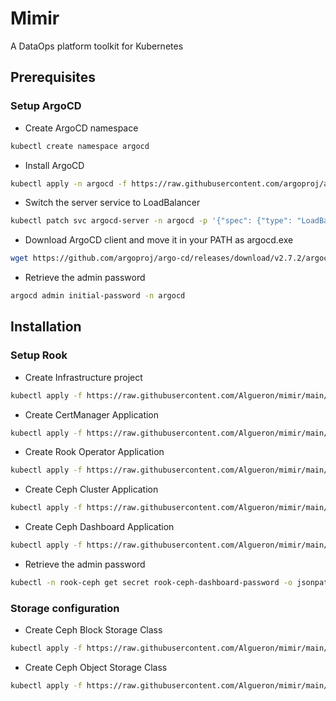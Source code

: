 # Mimir
A DataOps platform toolkit for Kubernetes

## Prerequisites

### Setup ArgoCD

- Create ArgoCD namespace
````bash
kubectl create namespace argocd
````

- Install ArgoCD
````bash
kubectl apply -n argocd -f https://raw.githubusercontent.com/argoproj/argo-cd/stable/manifests/install.yaml
````

- Switch the server service to LoadBalancer
````bash
kubectl patch svc argocd-server -n argocd -p '{"spec": {"type": "LoadBalancer"}}'
````

- Download ArgoCD client and move it in your PATH as argocd.exe
````bash
wget https://github.com/argoproj/argo-cd/releases/download/v2.7.2/argocd-windows-amd64.exe
````

- Retrieve the admin password
````bash
argocd admin initial-password -n argocd
````

## Installation

### Setup Rook

- Create Infrastructure project
````bash
kubectl apply -f https://raw.githubusercontent.com/Algueron/mimir/main/manifests/infrastructure-argo-project.yaml
````
- Create CertManager Application
````bash
kubectl apply -f https://raw.githubusercontent.com/Algueron/mimir/main/manifests/certmanager.yaml
````
- Create Rook Operator Application
````bash
kubectl apply -f https://raw.githubusercontent.com/Algueron/mimir/main/manifests/rook-operator.yaml
````
- Create Ceph Cluster Application
````bash
kubectl apply -f https://raw.githubusercontent.com/Algueron/mimir/main/manifests/ceph-cluster.yaml
````
- Create Ceph Dashboard Application
````bash
kubectl apply -f https://raw.githubusercontent.com/Algueron/mimir/main/manifests/rook-ceph-dashboard.yaml
````
- Retrieve the admin password
````bash
kubectl -n rook-ceph get secret rook-ceph-dashboard-password -o jsonpath="{['data']['password']}" | base64 --decode && echo
````

### Storage configuration

- Create Ceph Block Storage Class
````bash
kubectl apply -f https://raw.githubusercontent.com/Algueron/mimir/main/manifests/rook-ceph-block.yaml
````
- Create Ceph Object Storage Class
````bash
kubectl apply -f https://raw.githubusercontent.com/Algueron/mimir/main/manifests/rook-ceph-object.yaml
````
